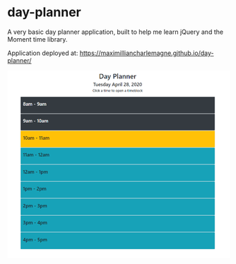 # day-planner

A very basic day planner application, built to help me learn jQuery and the Moment time library.

Application deployed at: https://maximilliancharlemagne.github.io/day-planner/

![a screenshot of a basic day planner](./assets/images/day-planner.PNG)